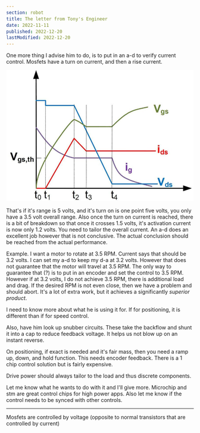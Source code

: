 ```yaml
---
section: robot
title: The letter from Tony's Engineer
date: 2022-11-11
published: 2022-12-20
lastModified: 2022-12-20
---
```


One more thing I advise him to do, is to put in an a-d to verify current control. 
Mosfets have a turn on current, and then a rise current. 

![MOSFET turn-on waveforms](./mosfet-turn-on-waveforms.png "Analytical prediction of switching losses in MOSFETs for variable drain-source voltage and current applications - Scientific Figure on ResearchGate. Available from: https://www.researchgate.net/figure/MOSFET-turn-on-waveforms_fig2_261088884 [accessed 27 Dec, 2022]")

That's if it's range is 5 volts, and it's turn on is one point five volts, you only have a 3.5 volt overall range. 
Also once the turn on current is reached, there is a bit of breakdown so that once it crosses 1.5 volts, it's activation current is now only 1.2 volts. 
You need to tailor the overall current. 
An a-d does an excellent job however that is not conclusive. 
The actual conclusion should be reached from the actual performance. 

Example. I want a motor to rotate at 3.5 RPM. 
Current says that should be 3.2 volts. 
I can set my a-d to keep my d-a at 3.2 volts. 
However that does not guarantee that the motor will travel at 3.5 RPM. 
The only way to guarantee that (?) is to put in an encoder and set the control to 3.5 RPM.
However if at 3.2 volts, I do not achieve 3.5 RPM, there is additional load and drag. 
If the desired RPM is not even close, then we have a problem and should abort. 
It's a lot of extra work, but it achieves a significantly _superior product_.

I need to know more about what he is using it for.
If for positioning, it is different than if for speed control.

Also, have him look up snubber circuits. These take the backflow and shunt it into a cap to reduce feedback voltage. It helps us not blow up on an instant reverse. 

On positioning, if exact is needed and it's fair mass, 
then you need a ramp up, down, and hold function.
This needs encoder feedback.
There is a 1 chip control solution but is fairly expensive.

Drive power should always tailor to the load and thus discrete components. 

Let me know what he wants to do with it and I'll give more. 
Microchip and stm are great control chips for high power apps.
Also let me know if the control needs to be synced with other controls.


---------

Mosfets are controlled by voltage (opposite to normal transistors that are controlled by current)